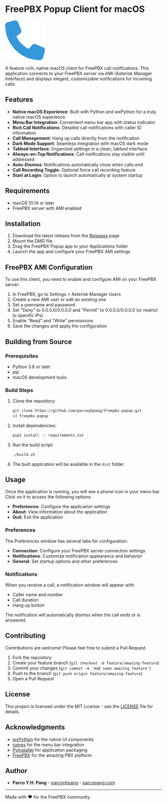 # FreePBX Popup Client for macOS

![FreePBX Popup Client](resources/icon.png)

A feature-rich, native macOS client for FreePBX call notifications. This application connects to your FreePBX server via AMI (Asterisk Manager Interface) and displays elegant, customizable notifications for incoming calls.

## Features

- **Native macOS Experience**: Built with Python and wxPython for a truly native macOS experience
- **Menu Bar Integration**: Convenient menu bar app with status indicator
- **Rich Call Notifications**: Detailed call notifications with caller ID information
- **Call Management**: Hang up calls directly from the notification
- **Dark Mode Support**: Seamless integration with macOS dark mode
- **Tabbed Interface**: Organized settings in a clean, tabbed interface
- **Always-on-Top Notifications**: Call notifications stay visible until addressed
- **Auto-Dismiss**: Notifications automatically close when calls end
- **Call Recording Toggle**: Optional force call recording feature
- **Start at Login**: Option to launch automatically at system startup

## Requirements

- macOS 10.14 or later
- FreePBX server with AMI enabled

## Installation

1. Download the latest release from the [Releases](https://github.com/parcoyhpang/freepbx-popup/releases) page
2. Mount the DMG file
3. Drag the FreePBX Popup app to your Applications folder
4. Launch the app and configure your FreePBX AMI settings

## FreePBX AMI Configuration

To use this client, you need to enable and configure AMI on your FreePBX server:

1. In FreePBX, go to Settings > Asterisk Manager Users
2. Create a new AMI user or edit an existing one
3. Set a username and password
4. Set "Deny" to 0.0.0.0/0.0.0.0 and "Permit" to 0.0.0.0/0.0.0.0 (or restrict to specific IPs)
5. Enable "Read" and "Write" permissions
6. Save the changes and apply the configuration

## Building from Source

### Prerequisites

- Python 3.8 or later
- pip
- macOS development tools

### Build Steps

1. Clone the repository:
   ```bash
   git clone https://github.com/parcoyhpang/freepbx-popup.git
   cd freepbx-popup
   ```

2. Install dependencies:
   ```bash
   pip3 install -r requirements.txt
   ```

3. Run the build script:
   ```bash
   ./build.sh
   ```

4. The built application will be available in the `dist` folder

## Usage

Once the application is running, you will see a phone icon in your menu bar. Click on it to access the following options:

- **Preferences**: Configure the application settings
- **About**: View information about the application
- **Quit**: Exit the application

### Preferences

The Preferences window has several tabs for configuration:

- **Connection**: Configure your FreePBX server connection settings
- **Notifications**: Customize notification appearance and behavior
- **General**: Set startup options and other preferences

### Notifications

When you receive a call, a notification window will appear with:

- Caller name and number
- Call duration
- Hang up button

The notification will automatically dismiss when the call ends or is answered.

## Contributing

Contributions are welcome! Please feel free to submit a Pull Request.

1. Fork the repository
2. Create your feature branch (`git checkout -b feature/amazing-feature`)
3. Commit your changes (`git commit -m 'Add some amazing feature'`)
4. Push to the branch (`git push origin feature/amazing-feature`)
5. Open a Pull Request

## License

This project is licensed under the MIT License - see the [LICENSE](LICENSE) file for details.

## Acknowledgments

- [wxPython](https://www.wxpython.org/) for the native UI components
- [rumps](https://github.com/jaredks/rumps) for the menu bar integration
- [PyInstaller](https://www.pyinstaller.org/) for application packaging
- [FreePBX](https://www.freepbx.org/) for the amazing PBX platform

## Author

- **Parco Y.H. Pang** - [parcoyhpang](https://github.com/parcoyhpang) - [parcopang.com](https://parcopang.com)

---

Made with ❤️ for the FreePBX community
